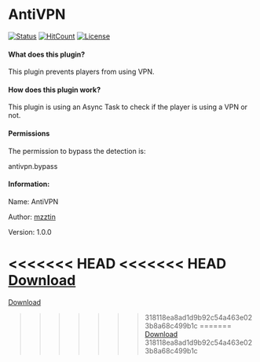 # AntiVPN
[![Status](https://poggit.pmmp.io/shield.state/AntiVPN)](https://poggit.pmmp.io/p/AntiVPN)
[![HitCount](http://hits.dwyl.com/mzztin/AntiVPN.svg)](http://hits.dwyl.com/mzztin/AntiVPN)
[![License](https://img.shields.io/github/license/koningcool/LoadAllWorlds.svg)](https://github.com/koningcool/LoadAllWorlds/blob/master/LICENSE)
#### What does this plugin?
This plugin prevents players from using VPN.

#### How does this plugin work?
This plugin is using an Async Task to check if the player is using a VPN or not.

#### Permissions
The permission to bypass the detection is:

antivpn.bypass

#### Information:
Name: AntiVPN

Author: [mzztin](https://github.com/mzztin)

Version: 1.0.0

<<<<<<< HEAD
<<<<<<< HEAD
[Download](https://poggit.pmmp.io/ci/mzztin/AntiVPN/AntiVPN)
=======
[Download](https://poggit.pmmp.io/p/AntiVPN/1.0.0#)
>>>>>>> 318118ea8ad1d9b92c54a463e023b8a68c499b1c
=======
[Download](https://poggit.pmmp.io/p/AntiVPN/1.0.0#)
>>>>>>> 318118ea8ad1d9b92c54a463e023b8a68c499b1c

